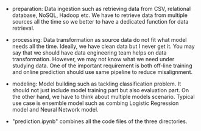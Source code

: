 - preparation: Data ingestion such as retrieving data from CSV, relational database, NoSQL, Hadoop etc. 
  We have to retrieve data from multiple sources all the time so we better to have a dedicated function for data retrieval. 
- processing: Data transformation as source data do not fit what model needs all the time. Ideally, we have clean data but I never get it. 
  You may say that we should have data engineering team helps on data transformation. However, we may not know what we need under studying data. 
  One of the important requirement is both off-line training and online prediction should use same pipeline to reduce misalignment.
- modeling: Model building such as tackling classification problem. 
  It should not just include model training part but also evaluation part. 
  On the other hand, we have to think about multiple models scenario. 
  Typical use case is ensemble model such as combing Logistic Regression model and Neural Network model.
  
- "prediction.ipynb" combines all the code files of the three directories.